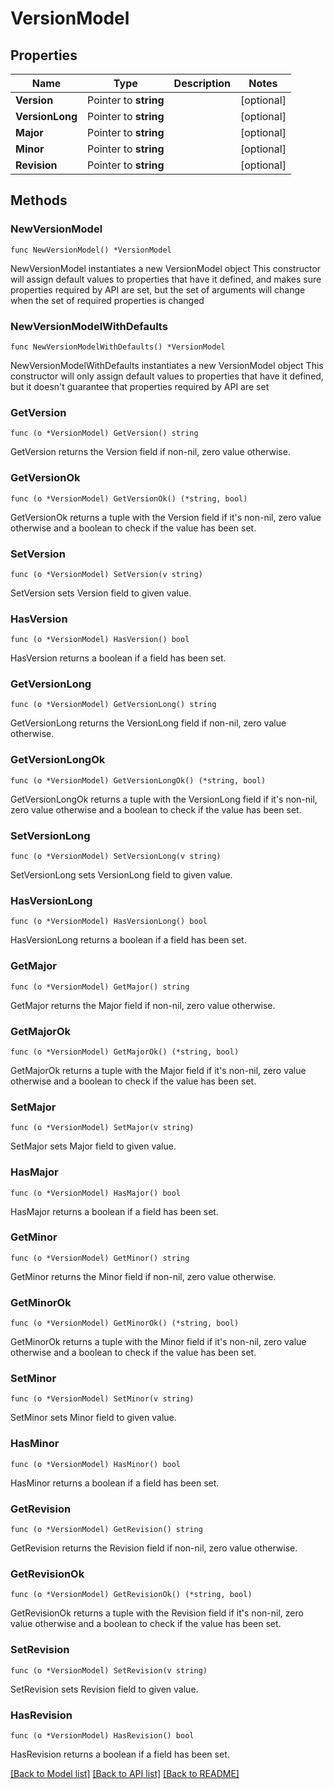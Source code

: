 # VersionModel

## Properties

Name | Type | Description | Notes
------------ | ------------- | ------------- | -------------
**Version** | Pointer to **string** |  | [optional] 
**VersionLong** | Pointer to **string** |  | [optional] 
**Major** | Pointer to **string** |  | [optional] 
**Minor** | Pointer to **string** |  | [optional] 
**Revision** | Pointer to **string** |  | [optional] 

## Methods

### NewVersionModel

`func NewVersionModel() *VersionModel`

NewVersionModel instantiates a new VersionModel object
This constructor will assign default values to properties that have it defined,
and makes sure properties required by API are set, but the set of arguments
will change when the set of required properties is changed

### NewVersionModelWithDefaults

`func NewVersionModelWithDefaults() *VersionModel`

NewVersionModelWithDefaults instantiates a new VersionModel object
This constructor will only assign default values to properties that have it defined,
but it doesn't guarantee that properties required by API are set

### GetVersion

`func (o *VersionModel) GetVersion() string`

GetVersion returns the Version field if non-nil, zero value otherwise.

### GetVersionOk

`func (o *VersionModel) GetVersionOk() (*string, bool)`

GetVersionOk returns a tuple with the Version field if it's non-nil, zero value otherwise
and a boolean to check if the value has been set.

### SetVersion

`func (o *VersionModel) SetVersion(v string)`

SetVersion sets Version field to given value.

### HasVersion

`func (o *VersionModel) HasVersion() bool`

HasVersion returns a boolean if a field has been set.

### GetVersionLong

`func (o *VersionModel) GetVersionLong() string`

GetVersionLong returns the VersionLong field if non-nil, zero value otherwise.

### GetVersionLongOk

`func (o *VersionModel) GetVersionLongOk() (*string, bool)`

GetVersionLongOk returns a tuple with the VersionLong field if it's non-nil, zero value otherwise
and a boolean to check if the value has been set.

### SetVersionLong

`func (o *VersionModel) SetVersionLong(v string)`

SetVersionLong sets VersionLong field to given value.

### HasVersionLong

`func (o *VersionModel) HasVersionLong() bool`

HasVersionLong returns a boolean if a field has been set.

### GetMajor

`func (o *VersionModel) GetMajor() string`

GetMajor returns the Major field if non-nil, zero value otherwise.

### GetMajorOk

`func (o *VersionModel) GetMajorOk() (*string, bool)`

GetMajorOk returns a tuple with the Major field if it's non-nil, zero value otherwise
and a boolean to check if the value has been set.

### SetMajor

`func (o *VersionModel) SetMajor(v string)`

SetMajor sets Major field to given value.

### HasMajor

`func (o *VersionModel) HasMajor() bool`

HasMajor returns a boolean if a field has been set.

### GetMinor

`func (o *VersionModel) GetMinor() string`

GetMinor returns the Minor field if non-nil, zero value otherwise.

### GetMinorOk

`func (o *VersionModel) GetMinorOk() (*string, bool)`

GetMinorOk returns a tuple with the Minor field if it's non-nil, zero value otherwise
and a boolean to check if the value has been set.

### SetMinor

`func (o *VersionModel) SetMinor(v string)`

SetMinor sets Minor field to given value.

### HasMinor

`func (o *VersionModel) HasMinor() bool`

HasMinor returns a boolean if a field has been set.

### GetRevision

`func (o *VersionModel) GetRevision() string`

GetRevision returns the Revision field if non-nil, zero value otherwise.

### GetRevisionOk

`func (o *VersionModel) GetRevisionOk() (*string, bool)`

GetRevisionOk returns a tuple with the Revision field if it's non-nil, zero value otherwise
and a boolean to check if the value has been set.

### SetRevision

`func (o *VersionModel) SetRevision(v string)`

SetRevision sets Revision field to given value.

### HasRevision

`func (o *VersionModel) HasRevision() bool`

HasRevision returns a boolean if a field has been set.


[[Back to Model list]](index.md#documentation-for-models) [[Back to API list]](index.md#documentation-for-api-endpoints) [[Back to README]](index.md)


